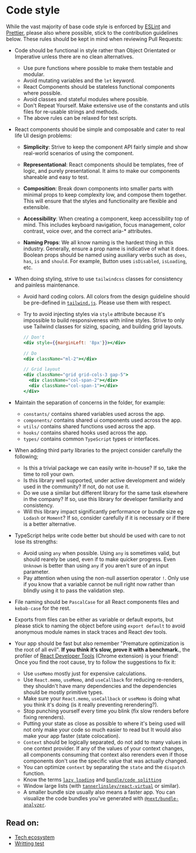 # Code style

While the vast majority of base code style is enforced by [ESLint](https://eslint.org/) and [Prettier](https://prettier.io/), please also where possible, stick to the contribution guidelines below. These rules should be kept in mind when reviewing Pull Requests:

- Code should be functional in style rather than Object Orientated or Imperative unless there are no clean alternatives.

  - Use pure functions where possible to make them testable and modular.
  - Avoid mutating variables and the `let` keyword.
  - React Components should be stateless functional components where possible.
  - Avoid classes and stateful modules where possible.
  - Don't Repeat Yourself. Make extensive use of the constants and utils files for re-usable strings and methods.
  - The above rules can be relaxed for test scripts.

- React components should be simple and composable and cater to real life UI design problems:

  - **Simplicity**: Strive to keep the component API fairly simple and show real-world scenarios of using the component.
  - **Representational**: React components should be templates, free of logic, and purely presentational. It aims to make our components shareable and easy to test.

  - **Composition**: Break down components into smaller parts with minimal props to keep complexity low, and compose them together. This will ensure that the styles and functionality are flexible and extensible.

  - **Accessibility**: When creating a component, keep accessibility top of mind. This includes keyboard navigation, focus management, color contrast, voice over, and the correct aria-\* attributes.

  - **Naming Props**: We all know naming is the hardest thing in this industry. Generally, ensure a prop name is indicative of what it does. Boolean props should be named using auxiliary verbs such as `does`, `has`, `is` and `should`. For example, Button uses `isDisabled`, `isLoading`, etc.

- When doing styling, strive to use `tailwindcss` classes for consistency and painless maintenance.

  - Avoid hard coding colors. All colors from the design guideline should be pre-defined in [`tailwind.js`](../tailwind.config.js). Please use them with respect.

  - Try to avoid injecting styles via `style` attribute because it's impossible to build responsiveness with inline styles. Strive to only use Tailwind classes for sizing, spacing, and building grid layouts.

    ```jsx
    // Don't
    <div style={{marginLeft: '8px'}}></div>

    // Do
    <div className="ml-2"></div>

    // Grid layout
    <div className="grid grid-cols-3 gap-5">
      <div className="col-span-2"></div>
      <div className="col-span-1"></div>
    </div>
    ```

- Maintain the separation of concerns in the folder, for example:

  - `constants/` contains shared variables used across the app.
  - `components/` contains shared ui components used across the app.
  - `utils/` contains shared functions used across the app.
  - `hooks/` contains shared hooks used across the app.
  - `types/` contains common `TypeScript` types or interfaces.

- When adding third party libraries to the project consider carefully the following;

  - Is this a trivial package we can easily write in-house? If so, take the time to roll your own.
  - Is this library well supported, under active development and widely used in the community? If not, do not use it.
  - Do we use a similar but different library for the same task elsewhere in the company? If so, use this library for developer familiarity and consistency.
  - Will this library impact significantly performance or bundle size eg `Lodash` or `Moment`? If so, consider carefully if it is necessary or if there is a better alternative.

- TypeScript helps write code better but should be used with care to not lose its strengths:

  - Avoid using `any` when possible. Using `any` is sometimes valid, but should rearely be used, even if to make quicker progress. Even `Unknown` is better than using `any` if you aren't sure of an input parameter.
  - Pay attention when using the non-null assertion operator `!`. Only use if you know that a variable cannot be null right now rather than blindly using it to pass the validation step.

- File naming should be `PascalCase` for all React components files and `kebab-case` for the rest.

- Exports from files can be either as variable or default exports, but please stick to naming the object before using `export default` to avoid anonymous module names in stack traces and React dev tools.

- Your app should be fast but also remember "Premature optimization is the root of all evil". **If you think it’s slow, prove it with a benchmark.**, the profiler of [React Developer Tools](https://chrome.google.com/webstore/detail/react-developer-tools/fmkadmapgofadopljbjfkapdkoienihi) (Chrome extension) is your friend! Once you find the root cause, try to follow the suggestions to fix it:
  - Use `useMemo` mostly just for expensive calculations.
  - Use `React.memo`, `useMemo`, and `useCallback` for reducing re-renders, they shouldn't have many dependencies and the dependencies should be mostly primitive types.
  - Make sure your `React.memo`, `useCallback` or `useMemo` is doing what you think it's doing (is it really preventing rerendering?).
  - Stop punching yourself every time you blink (fix slow renders before fixing rerenders).
  - Putting your state as close as possible to where it's being used will not only make your code so much easier to read but It would also make your app faster (state colocation).
  - `Context` should be logically separated, do not add to many values in one context provider. If any of the values of your context changes, all components consuming that context also rerenders even if those components don't use the specific value that was actually changed.
  - You can optimize `context` by separating the `state` and the `dispatch` function.
  - Know the terms [`lazy loading`](https://nextjs.org/docs/advanced-features/dynamic-import) and [`bundle/code splitting`](https://reactjs.org/docs/code-splitting.html)
  - Window large lists (with [`tannerlinsley/react-virtual`](https://github.com/tannerlinsley/react-virtual) or similar).
  - A smaller bundle size usually also means a faster app. You can visualize the code bundles you've generated with [`@next/bundle-analyzer`](https://www.npmjs.com/package/@next/bundle-analyzer).

## Read on:

- [Tech ecosystem](tech-ecosystem.md)
- [Writting test](writing-test.md)
